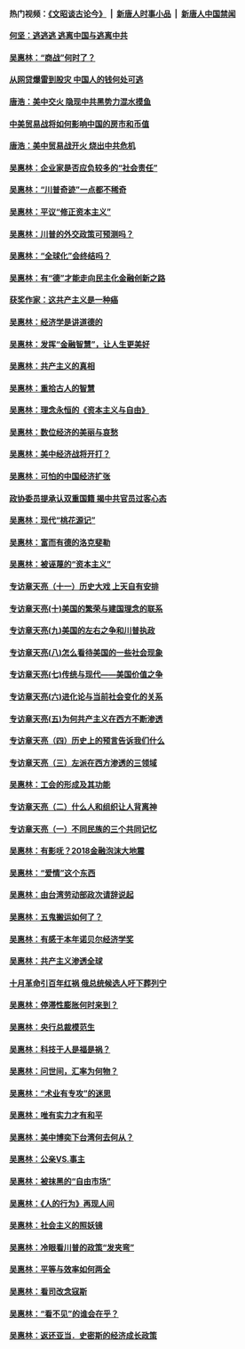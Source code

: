 #### 热门视频：[《文昭谈古论今》](https://github.com/gfw-breaker/wenzhao/blob/master/README.md?t=10212133) &nbsp;|&nbsp; [新唐人时事小品](https://github.com/gfw-breaker/ntdtv-comedy/blob/master/README.md?t=10212133) &nbsp;|&nbsp; [新唐人中国禁闻](https://github.com/gfw-breaker/ntdtv-news/blob/master/README.md?t=10212133)

#### [何坚：逃逃逃 逃离中国与逃离中共](../pages/nsc423/n10592891.md?t=10212133) 

#### [吴惠林：“商战”何时了？](../pages/nsc423/n10573558.md?t=10212133) 

#### [从网贷爆雷到股灾 中国人的钱何处可逃](../pages/nsc423/n10572800.md?t=10212133) 

#### [唐浩：美中交火 隐现中共黑势力混水摸鱼](../pages/nsc423/n10544040.md?t=10212133) 

#### [中美贸易战将如何影响中国的房市和币值](../pages/nsc423/n10543697.md?t=10212133) 

#### [唐浩：美中贸易战开火 烧出中共危机](../pages/nsc423/n10540126.md?t=10212133) 

#### [吴惠林：企业家是否应负较多的“社会责任”](../pages/nsc423/n10535022.md?t=10212133) 

#### [吴惠林：“川普奇迹”一点都不稀奇](../pages/nsc423/n10512808.md?t=10212133) 

#### [吴惠林：平议“修正资本主义”](../pages/nsc423/n10495724.md?t=10212133) 

#### [吴惠林：川普的外交政策可预测吗？](../pages/nsc423/n10462387.md?t=10212133) 

#### [吴惠林：“全球化”会终结吗？](../pages/nsc423/n10452838.md?t=10212133) 

#### [吴惠林：有“德”才能走向民主化金融创新之路](../pages/nsc423/n10432292.md?t=10212133) 

#### [获奖作家：这共产主义是一种癌](../pages/nsc423/n10431541.md?t=10212133) 

#### [吴惠林：经济学是讲道德的](../pages/nsc423/n10398014.md?t=10212133) 

#### [吴惠林：发挥“金融智慧”，让人生更美好](../pages/nsc423/n10375019.md?t=10212133) 

#### [吴惠林：共产主义的真相](../pages/nsc423/n10351394.md?t=10212133) 

#### [吴惠林：重拾古人的智慧](../pages/nsc423/n10337691.md?t=10212133) 

#### [吴惠林：理念永恒的《资本主义与自由》](../pages/nsc423/n10316274.md?t=10212133) 

#### [吴惠林：数位经济的美丽与哀愁](../pages/nsc423/n10292946.md?t=10212133) 

#### [吴惠林：美中经济战将开打？](../pages/nsc423/n10258825.md?t=10212133) 

#### [吴惠林：可怕的中国经济扩张](../pages/nsc423/n10219147.md?t=10212133) 

#### [政协委员提承认双重国籍 揭中共官员过客心态](../pages/nsc423/n10208809.md?t=10212133) 

#### [吴惠林：现代“桃花源记”](../pages/nsc423/n10185234.md?t=10212133) 

#### [吴惠林：富而有德的洛克斐勒](../pages/nsc423/n10142264.md?t=10212133) 

#### [吴惠林：被诬蔑的“资本主义”](../pages/nsc423/n10124816.md?t=10212133) 

#### [专访章天亮（十一）历史大戏 上天自有安排](../pages/nsc423/n10094905.md?t=10212133) 

#### [专访章天亮(十)美国的繁荣与建国理念的联系](../pages/nsc423/n10094899.md?t=10212133) 

#### [专访章天亮(九)美国的左右之争和川普执政](../pages/nsc423/n10094889.md?t=10212133) 

#### [专访章天亮(八)怎么看待美国的一些社会现象](../pages/nsc423/n10094857.md?t=10212133) 

#### [专访章天亮(七)传统与现代——美国价值之争](../pages/nsc423/n10093140.md?t=10212133) 

#### [专访章天亮(六)进化论与当前社会变化的关系](../pages/nsc423/n10092036.md?t=10212133) 

#### [专访章天亮(五)为何共产主义在西方不断渗透](../pages/nsc423/n10083620.md?t=10212133) 

#### [专访章天亮（四）历史上的预言告诉我们什么](../pages/nsc423/n10083606.md?t=10212133) 

#### [专访章天亮（三）左派在西方渗透的三领域](../pages/nsc423/n10081115.md?t=10212133) 

#### [吴惠林：工会的形成及其功能](../pages/nsc423/n10080633.md?t=10212133) 

#### [专访章天亮（二）什么人和组织让人背离神](../pages/nsc423/n10076637.md?t=10212133) 

#### [专访章天亮（一）不同民族的三个共同记忆](../pages/nsc423/n10074188.md?t=10212133) 

#### [吴惠林：有影呒？2018金融泡沫大地震](../pages/nsc423/n10040534.md?t=10212133) 

#### [吴惠林：“爱情”这个东西](../pages/nsc423/n10019423.md?t=10212133) 

#### [吴惠林：由台湾劳动部政次请辞说起](../pages/nsc423/n9979679.md?t=10212133) 

#### [吴惠林：五鬼搬运如何了？](../pages/nsc423/n9925338.md?t=10212133) 

#### [吴惠林：有感于本年诺贝尔经济学奖](../pages/nsc423/n9871883.md?t=10212133) 

#### [吴惠林：共产主义渗透全球](../pages/nsc423/n9812748.md?t=10212133) 

#### [十月革命引百年红祸 俄总统候选人吁下葬列宁](../pages/nsc423/n9810182.md?t=10212133) 

#### [吴惠林：停滞性膨胀何时来到？](../pages/nsc423/n9764136.md?t=10212133) 

#### [吴惠林：央行总裁模范生](../pages/nsc423/n9728134.md?t=10212133) 

#### [吴惠林：科技于人是福是祸？](../pages/nsc423/n9672982.md?t=10212133) 

#### [吴惠林：问世间，汇率为何物？](../pages/nsc423/n9621788.md?t=10212133) 

#### [吴惠林：“术业有专攻”的迷思](../pages/nsc423/n9580363.md?t=10212133) 

#### [吴惠林：唯有实力才有和平](../pages/nsc423/n9529599.md?t=10212133) 

#### [吴惠林：美中博奕下台湾何去何从？](../pages/nsc423/n9483598.md?t=10212133) 

#### [吴惠林：公亲VS.事主](../pages/nsc423/n9425637.md?t=10212133) 

#### [吴惠林：被抹黑的“自由市场”](../pages/nsc423/n9351545.md?t=10212133) 

#### [吴惠林：《人的行为》再现人间](../pages/nsc423/n9296339.md?t=10212133) 

#### [吴惠林：社会主义的照妖镜](../pages/nsc423/n9243460.md?t=10212133) 

#### [吴惠林：冷眼看川普的政策“发夹弯”](../pages/nsc423/n9120684.md?t=10212133) 

#### [吴惠林：平等与效率如何两全](../pages/nsc423/n9075430.md?t=10212133) 

#### [吴惠林：看司改念寇斯](../pages/nsc423/n9024915.md?t=10212133) 

#### [吴惠林：“看不见”的谁会在乎？](../pages/nsc423/n8977488.md?t=10212133) 

#### [吴惠林：返还亚当．史密斯的经济成长政策](../pages/nsc423/n8931896.md?t=10212133) 

